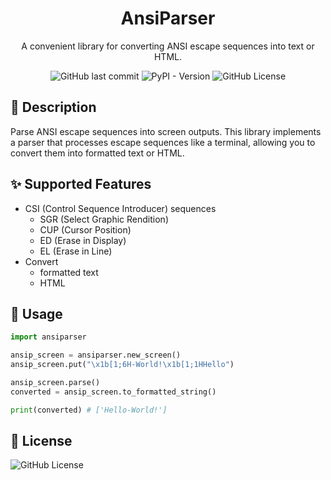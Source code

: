 <h1 align="center">AnsiParser</h1>

<div align="center">

A convenient library for converting ANSI escape sequences into text or HTML.


![GitHub last commit](https://img.shields.io/github/last-commit/bubble-tea-project/ansiparser) 
![PyPI - Version](https://img.shields.io/pypi/v/ansiparser)
![GitHub License](https://img.shields.io/github/license/bubble-tea-project/ansiparser)

</div>

## 📖 Description
Parse ANSI escape sequences into screen outputs. This library implements a parser that processes escape sequences like a terminal, allowing you to convert them into formatted text or HTML.

## ✨ Supported Features
- CSI (Control Sequence Introducer) sequences
    - SGR (Select Graphic Rendition) 
    - CUP (Cursor Position)
    - ED (Erase in Display)
    - EL (Erase in Line)
- Convert
    - formatted text 
    - HTML

## 🎨 Usage
```python
import ansiparser

ansip_screen = ansiparser.new_screen()
ansip_screen.put("\x1b[1;6H-World!\x1b[1;1HHello")

ansip_screen.parse()
converted = ansip_screen.to_formatted_string()

print(converted) # ['Hello-World!']
```


## 📜 License
![GitHub License](https://img.shields.io/github/license/bubble-tea-project/ansiparser)







